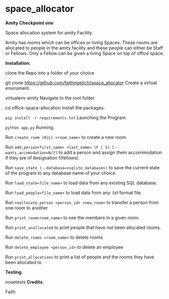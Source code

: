 # space_allocator
**Amity Checkpoint one**

Space allocation system for amity Facility.

Amity has rooms which can be offices or living Spaces. These rooms are allocated to people in the amity facility and these people can either be Staff or Fellows. Only a Fellow can be given a living Space on top of office space.

**Installation.**

clone the Repo into a folder of your choice

git clone https://github.com/faithngetich/space_allocator
Create a virtual enviroment.

virtualenv amity
Navigate to the root folder.

cd office-space-allocation
Install the packages.

`pip install -r requirements.txt`
Launching the Program.

`python app.py`
Running.

Run `create_room (O|L) <room_name>` to create a new room.

Run `add_person<first_name> <last_name> (F | S) [--wants_accomodation=N/Y]` to add a person and assign them accommodation if they are of designation f(fellows).

Run `save_state (--database=<sqlite_database>)` to save the current state of the program to any database name of your choice.

Run `load_state<file_name>` to load data from any existing SQL database.

Run `load_people<file_name>` to load data from any .txt format file.

Run `reallocate_person <person_id> <new_room>` to transfer a person from one room to another

Run `print_room<room_name>` to see the members in a given room.

Run `print_unallocated` to print people that have not been allocated rooms.

Run `delete_rooms <room_name>` to delete rooms

Run `delete_employee <person_id>` to delete an employee

Run `print_allocations` to print a list of people and the rooms they have been allocated to

**Testing.**

nosetests
**Credits.**

Faith
